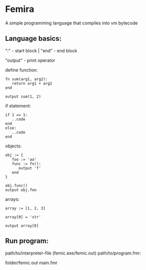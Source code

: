 # Femira

A simple programming language that compiles into vm bytecode

## Language basics:

":" - start block |
"end" - end block

"output" - print operator

define function:

```
fn sum(arg1, arg2):
   return arg1 + arg2
end

output sum(1, 2)
```

if statement:

```
if 1 == 1:
   ..code
end
else:
   ..code
end

```

objects:

```
obj := {
   foo := 'aa'
   func := fn():
      output 'f'
   end
}

obj.func()
output obj.foo
```

arrays:

```
array := [1, 2, 3]

array[0] = 'str'

output array[0]
```

## Run program:

path/to/interpreter-file (femic.exe/femic.out) path/to/program.fmr:

folder/femic.out main.fmr
